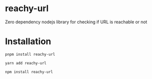 # reachy-url

Zero dependency nodejs library for checking if URL is reachable or not

# Installation

```sh
pnpm install reachy-url
```

```sh
yarn add reachy-url
```

```sh
npm install reachy-url
```
